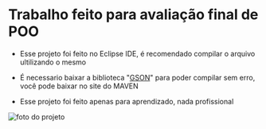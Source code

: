 # Trabalho feito para avaliação final de POO

- Esse projeto foi feito no Eclipse IDE, é recomendado compilar o arquivo 
    ultilizando o mesmo

- É necessario baixar a biblioteca "[GSON](https://mvnrepository.com/artifact/com.google.code.gson/gson/2.11.0)" para poder compilar sem erro, você pode baixar no site do MAVEN

- Esse projeto foi feito apenas para aprendizado, nada profissional

![foto do projeto](https://i.imgur.com/mrEw9rM.png)
